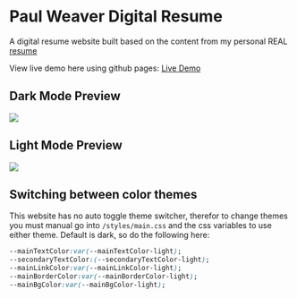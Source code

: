 # Paul Weaver Digital Resume

A digital resume website built based on the content from my personal REAL [resume](./assets/resume.pdf) 

View live demo here using github pages: [Live Demo](https://divanov11.github.io/Digital-Resume/)

## Dark Mode Preview

<img src="assets\images\dark mode preview.PNG">

## Light Mode Preview

<img src="assets\images\light mode preview.PNG">

## Switching between color themes

This website has no auto toggle theme switcher, therefor to change themes you must manual go into `/styles/main.css` and the css variables to use either theme. Default is dark, so do the following here:

```css
--mainTextColor:var(--mainTextColor-light); 
--secondaryTextColor:(--secondaryTextColor-light);
--mainLinkColor:var(--mainLinkColor-light);
--mainBorderColor:var(--mainBorderColor-light);
--mainBgColor:var(--mainBgColor-light);
```
